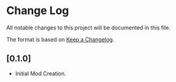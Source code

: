 # Change Log

All notable changes to this project will be documented in this file.
 
The format is based on [Keep a Changelog](http://keepachangelog.com/).
  
## [0.1.0]
 - Initial Mod Creation.